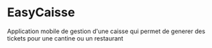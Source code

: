 # EasyCaisse
Application mobile de gestion d'une caisse qui permet de generer  des tickets pour une cantine ou un restaurant 
